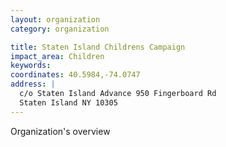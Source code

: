 ```yaml
---
layout: organization
category: organization

title: Staten Island Childrens Campaign
impact_area: Children
keywords: 
coordinates: 40.5984,-74.0747
address: |
  c/o Staten Island Advance 950 Fingerboard Rd
  Staten Island NY 10305
---
```

Organization's overview
